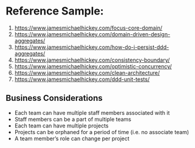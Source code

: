 # Reference Sample:

1. https://www.jamesmichaelhickey.com/focus-core-domain/
2. https://www.jamesmichaelhickey.com/domain-driven-design-aggregates/
3. https://www.jamesmichaelhickey.com/how-do-i-persist-ddd-aggregates/
4. https://www.jamesmichaelhickey.com/consistency-boundary/
5. https://www.jamesmichaelhickey.com/optimistic-concurrency/
6. https://www.jamesmichaelhickey.com/clean-architecture/
7. https://www.jamesmichaelhickey.com/ddd-unit-tests/

## Business Considerations

- Each team can have multiple staff members associated with it
- Staff members can be a part of multiple teams
- Each team can have multiple projects
- Projects can be orphaned for a period of time (i.e. no associate team)
- A team member’s role can change per project
